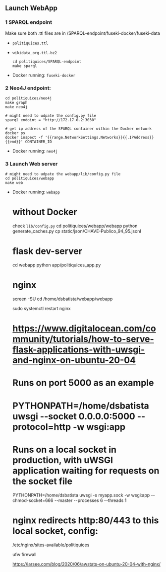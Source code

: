 ## Launch WebApp

### 1 SPARQL endpoint
    
Make sure both .ttl files are in /SPARQL-endpoint/fuseki-docker/fuseki-data
- `politiquices.ttl`
- `wikidata_org.ttl.bz2`

      cd politiquices/SPARQL-endpoint
      make sparql

- Docker running: `fuseki-docker`

### 2 Neo4J endpoint:

    cd politiquices/neo4j
    make graph
    make neo4j

    # might need to udpate the config.py file
    sparql_endoint = "http://172.17.0.2:3030"

    # get ip address of the SPARQL container within the Docker network
    docker ps
    docker inspect -f '{{range.NetworkSettings.Networks}}{{.IPAddress}}{{end}}' CONTAINER_ID

- Docker running: `neo4j`


### 3 Launch Web server

    # might need to udpate the webapp/lib/config.py file
    cd politiquices/webapp
    make web
  
- Docker running: `webapp`

    # without Docker
    check `lib/config.py`
    cd politiquices/webapp/webapp
    python generate_caches.py
    cp static/json/CHAVE-Publico_94_95.jsonl
    
    # flask dev-server
    cd webapp 
    python app/politiquices_app.py

    # nginx
    screen -SU
    cd /home/dsbatista/webapp/webapp

    sudo systemctl restart nginx

    # https://www.digitalocean.com/community/tutorials/how-to-serve-flask-applications-with-uwsgi-and-nginx-on-ubuntu-20-04
    
    # Runs on port 5000 as an example
    # PYTHONPATH=/home/dsbatista uwsgi --socket 0.0.0.0:5000 --protocol=http -w wsgi:app
    
    # Runs on a local socket in production, with uWSGI application waiting for requests on the socket file
    PYTHONPATH=/home/dsbatista uwsgi -s myapp.sock -w wsgi:app --chmod-socket=666 --master --processes 6 --threads 1

    # nginx redirects http:80/443 to this local socket, config:
    /etc/nginx/sites-available/politiquices

    ufw firewall
 
    https://larsee.com/blog/2020/06/awstats-on-ubuntu-20-04-with-nginx/
    

    
    
    




